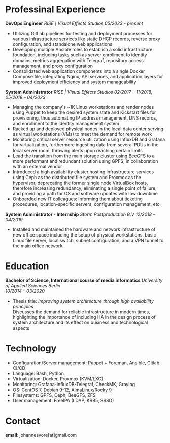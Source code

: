 # Professinal Experience

**DevOps Engineer**
*RISE | Visual Effects Studios*
*05/2023 - present*

- Utilizing GitLab pipelines for testing and deployment processes for various infrastructure services like static DHCP records, reverse proxy configuration, and standalone web applications
- Developing multiple Ansible roles to establish a solid infrastructure foundation, including tasks such as server enrollment to identity domains, metrics aggregation with Telegraf, repository access management, and proxy configuration
- Consolidated web application components into a single Docker Compose file, integrating Nginx, API services, and application layers for improved deployment efficiency and system manageability

**System Administrator**
*RISE | Visual Effects Studios*
*02/2017 – 11/2018, 05/2019 – 04/2023*

- Managing the company's ~1K Linux workstations and render nodes using Puppet
to keep the desired system state and Kickstart files for provisioning, thus 
automating IP address management, DNS records, and enrollment to the identity
management system
- Racked up and deployed physical nodes in the local data center serving as virtual workstations (VMs) to meet
the demand for remote work
- Monitoring critical server resource utilization using InfluxDB and Grafana for
virtualization, furthermore ingesting data from several PDUs in the local server
room, throwing alerts upon reaching certain limits
- Lead the transition from the main storage cluster using BeeGFS to a more
performant and redundant solution using GPFS, in collaboration with an external
vendor
- Introduced a high availability cluster hosting infrastructure services using Ceph as
the distributed file system and Proxmox as the hypervisor, deprecating the former
single node VirtualBox hosts, therefore increasing redundancy, eliminating a
single point of failure, and providing a path for OS and software updates with low
downtime
- Onboarded new IT colleagues: Informing them about ticketing procedures,
location-specific servers, configuration management, etc.


**System Administrator - Internship**
*Storm Postproduction B.V*
*12/2018 – 04/2019*
- Installed and maintained the hardware and network infrastructure of new office
space including the setup of physical workstations, basic Linux file server, local
switch, subnet configuration, and a VPN tunnel to the main office network

# Education
**Bachelor of Science, International course of media informatics**
*University of Applied Sciences Berlin*\
*10/2014 – 03/2020*

- Thesis title: *Improving system architecture through high availability principles*\
Discusses the demand for reliable infrastructure in modern times, highlighting the
importance of including HA in the design process of system architecture and its
effect on business and technological aspects

# Technology

- Configuration/Server management: Puppet + Foreman, Ansible, Gitlab CI/CD
- Language: Bash, Python
- Virtualization: Docker, Proxmox (KVM/LXC)
- Monitoring: Grafana-InfluxDB-Telegraf, CheckMK, Graylog
- OS: CentOS 7, Debian 9-12, AlmaLinux/Rocky 9
- Filesystems: GPFS, Ceph, BeeGFS, ZFS
- User management: FreeIPA (LDAP, KRB5, SSSD)

# Contact

**email**: johannesvore[at]gmail.com